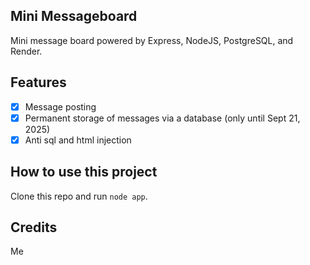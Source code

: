 Mini Messageboard
-----------------

Mini message board powered by Express, NodeJS, PostgreSQL, and Render.

Features
--------

- [x] Message posting
- [x] Permanent storage of messages via a database (only until Sept 21, 2025)
- [x] Anti sql and html injection

How to use this project
-----------------------

Clone this repo and run `node app`.

Credits
-------

Me
